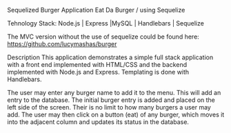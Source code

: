 Sequelized Burger Application
Eat Da Burger / using Sequelize

Tehnology Stack:
Node.js | Express |MySQL | Handlebars | Sequelize

The MVC version without the use of sequelize could be found here:  https://github.com/lucymashas/burger

Description
This application demonstrates a simple full stack application with a front end implemented with HTML/CSS and the backend implemented with Node.js and Express. Templating is done with Handlebars.

The user may enter any burger name to add it to the menu. This will add an entry to the database. The initial burger entry is added and placed on the left side of the screen.  Their is no limit to how many burgers a user may add.
The user may then click on a button (eat) of any burger, which moves it into the adjacent column and updates its status in the database.
